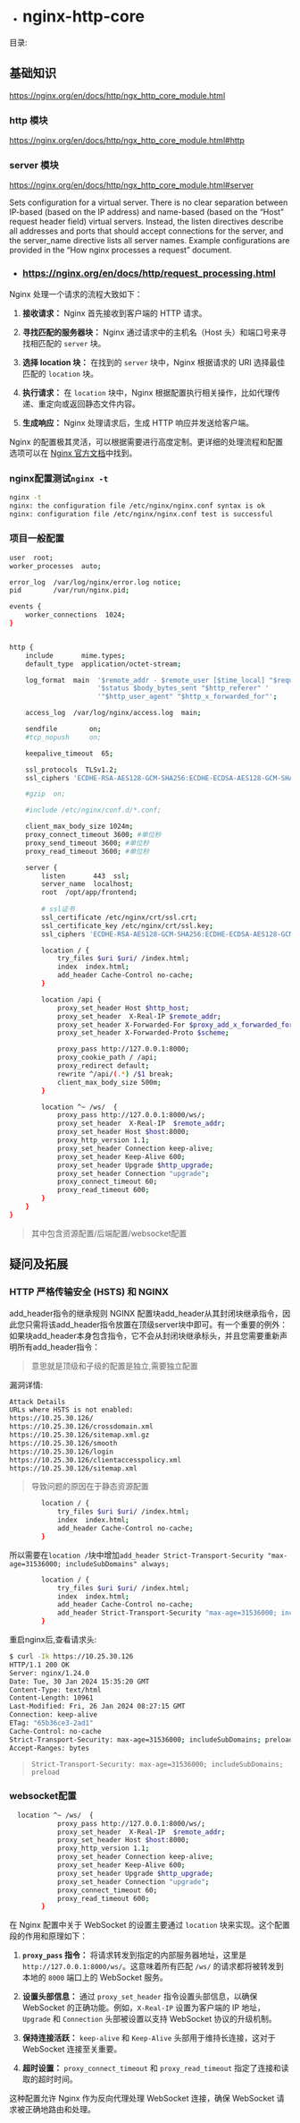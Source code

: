 - # nginx-http-core  

目录:  

## 基础知识 

https://nginx.org/en/docs/http/ngx_http_core_module.html  

### http 模块  
https://nginx.org/en/docs/http/ngx_http_core_module.html#http

### server 模块  
https://nginx.org/en/docs/http/ngx_http_core_module.html#server  

Sets configuration for a virtual server. There is no clear separation between IP-based (based on the IP address) and name-based (based on the “Host” request header field) virtual servers. Instead, the listen directives describe all addresses and ports that should accept connections for the server, and the server_name directive lists all server names. Example configurations are provided in the “How nginx processes a request” document.  

- ### https://nginx.org/en/docs/http/request_processing.html  

Nginx 处理一个请求的流程大致如下：

1. **接收请求：** Nginx 首先接收到客户端的 HTTP 请求。

2. **寻找匹配的服务器块：** Nginx 通过请求中的主机名（Host 头）和端口号来寻找相匹配的 `server` 块。

3. **选择 location 块：** 在找到的 `server` 块中，Nginx 根据请求的 URI 选择最佳匹配的 `location` 块。

4. **执行请求：** 在 `location` 块中，Nginx 根据配置执行相关操作，比如代理传递、重定向或返回静态文件内容。

5. **生成响应：** Nginx 处理请求后，生成 HTTP 响应并发送给客户端。

Nginx 的配置极其灵活，可以根据需要进行高度定制。更详细的处理流程和配置选项可以在 [Nginx 官方文档](https://nginx.org/en/docs/http/request_processing.html)中找到。  



### nginx配置测试`nginx -t`  
```sh
nginx -t
nginx: the configuration file /etc/nginx/nginx.conf syntax is ok
nginx: configuration file /etc/nginx/nginx.conf test is successful
```

### 项目一般配置  
```sh
user  root;
worker_processes  auto;

error_log  /var/log/nginx/error.log notice;
pid        /var/run/nginx.pid;

events {
    worker_connections  1024;
}


http {
    include       mime.types;
    default_type  application/octet-stream;

    log_format  main  '$remote_addr - $remote_user [$time_local] "$request" '
                      '$status $body_bytes_sent "$http_referer" '
                      '"$http_user_agent" "$http_x_forwarded_for"';

    access_log  /var/log/nginx/access.log  main;

    sendfile        on;
    #tcp_nopush     on;

    keepalive_timeout  65;

    ssl_protocols  TLSv1.2;
    ssl_ciphers 'ECDHE-RSA-AES128-GCM-SHA256:ECDHE-ECDSA-AES128-GCM-SHA256:ECDHE-RSA-AES256-GCM-SHA384:ECDHE-ECDSA-AES256-GCM-SHA384:DHE-RSA-AES128-GCM-SHA256:DHE-RSA-AES256-GCM-SHA384:!aNULL:!eNULL:!EXPORT:!DES:!RC4:!MD5:!PSK';

    #gzip  on;

    #include /etc/nginx/conf.d/*.conf;

    client_max_body_size 1024m;
    proxy_connect_timeout 3600; #单位秒
    proxy_send_timeout 3600; #单位秒
    proxy_read_timeout 3600; #单位秒

    server {
        listen       443  ssl;
        server_name  localhost;
        root  /opt/app/frontend;
	
        # ssl证书
        ssl_certificate /etc/nginx/crt/ssl.crt;
        ssl_certificate_key /etc/nginx/crt/ssl.key;
        ssl_ciphers 'ECDHE-RSA-AES128-GCM-SHA256:ECDHE-ECDSA-AES128-GCM-SHA256:ECDHE-RSA-AES256-GCM-SHA384:ECDHE-ECDSA-AES256-GCM-SHA384:DHE-RSA-AES128-GCM-SHA256:DHE-RSA-AES256-GCM-SHA384:!aNULL:!eNULL:!EXPORT:!DES:!RC4:!MD5:!PSK';

        location / {
            try_files $uri $uri/ /index.html;
            index  index.html;
            add_header Cache-Control no-cache;
        }

        location /api {
            proxy_set_header Host $http_host;
            proxy_set_header  X-Real-IP $remote_addr;
            proxy_set_header X-Forwarded-For $proxy_add_x_forwarded_for;
            proxy_set_header X-Forwarded-Proto $scheme;

            proxy_pass http://127.0.0.1:8000;
            proxy_cookie_path / /api;
            proxy_redirect default;
            rewrite ^/api/(.*) /$1 break;
            client_max_body_size 500m;
        }

        location ^~ /ws/  {
            proxy_pass http://127.0.0.1:8000/ws/;
            proxy_set_header  X-Real-IP  $remote_addr;
            proxy_set_header Host $host:8000;
            proxy_http_version 1.1;
            proxy_set_header Connection keep-alive;
            proxy_set_header Keep-Alive 600;
            proxy_set_header Upgrade $http_upgrade;
            proxy_set_header Connection "upgrade";
            proxy_connect_timeout 60;
            proxy_read_timeout 600;
        }
    }
}
```

> 其中包含资源配置/后端配置/websocket配置   

## 疑问及拓展  
### HTTP 严格传输安全 (HSTS) 和 NGINX  

add_header指令的继承规则
NGINX 配置块add_header从其封闭块继承指令，因此您只需将该add_header指令放置在顶级server块中即可。有一个重要的例外：如果块add_header本身包含指令，它不会从封闭块继承标头，并且您需要重新声明所有add_header指令：  

> 意思就是顶级和子级的配置是独立,需要独立配置  

漏洞详情:
```sh
Attack Details
URLs where HSTS is not enabled:
https://10.25.30.126/
https://10.25.30.126/crossdomain.xml
https://10.25.30.126/sitemap.xml.gz
https://10.25.30.126/smooth
https://10.25.30.126/login
https://10.25.30.126/clientaccesspolicy.xml
https://10.25.30.126/sitemap.xml
```

> 导致问题的原因在于静态资源配置  

```sh
        location / {
            try_files $uri $uri/ /index.html;
            index  index.html;
            add_header Cache-Control no-cache;
        }
```

所以需要在`location /`块中增加`add_header Strict-Transport-Security "max-age=31536000; includeSubDomains" always;`  
```sh
        location / {
            try_files $uri $uri/ /index.html;
            index  index.html;
            add_header Cache-Control no-cache;
            add_header Strict-Transport-Security "max-age=31536000; includeSubDomains" always;
        }
```

重启nginx后,查看请求头:  

```sh
$ curl -Ik https://10.25.30.126
HTTP/1.1 200 OK
Server: nginx/1.24.0
Date: Tue, 30 Jan 2024 15:35:20 GMT
Content-Type: text/html
Content-Length: 10961
Last-Modified: Fri, 26 Jan 2024 08:27:15 GMT
Connection: keep-alive
ETag: "65b36ce3-2ad1"
Cache-Control: no-cache
Strict-Transport-Security: max-age=31536000; includeSubDomains; preload
Accept-Ranges: bytes
```

> `Strict-Transport-Security: max-age=31536000; includeSubDomains; preload` 

### websocket配置  
```sh
  location ^~ /ws/  {
            proxy_pass http://127.0.0.1:8000/ws/;
            proxy_set_header  X-Real-IP  $remote_addr;
            proxy_set_header Host $host:8000;
            proxy_http_version 1.1;
            proxy_set_header Connection keep-alive;
            proxy_set_header Keep-Alive 600;
            proxy_set_header Upgrade $http_upgrade;
            proxy_set_header Connection "upgrade";
            proxy_connect_timeout 60;
            proxy_read_timeout 600;
        }
```

在 Nginx 配置中关于 WebSocket 的设置主要通过 `location` 块来实现。这个配置段的作用和原理如下：

1. **`proxy_pass` 指令：** 将请求转发到指定的内部服务器地址，这里是 `http://127.0.0.1:8000/ws/`。这意味着所有匹配 `/ws/` 的请求都将被转发到本地的 `8000` 端口上的 WebSocket 服务。

2. **设置头部信息：** 通过 `proxy_set_header` 指令设置头部信息，以确保 WebSocket 的正确功能。例如，`X-Real-IP` 设置为客户端的 IP 地址，`Upgrade` 和 `Connection` 头部被设置以支持 WebSocket 协议的升级机制。

3. **保持连接活跃：** `keep-alive` 和 `Keep-Alive` 头部用于维持长连接，这对于 WebSocket 连接至关重要。

4. **超时设置：** `proxy_connect_timeout` 和 `proxy_read_timeout` 指定了连接和读取的超时时间。

这种配置允许 Nginx 作为反向代理处理 WebSocket 连接，确保 WebSocket 请求被正确地路由和处理。
